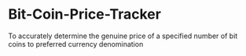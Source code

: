 # Bit-Coin-Price-Tracker
To accurately determine the genuine price of a specified number of bit coins to preferred currency denomination
